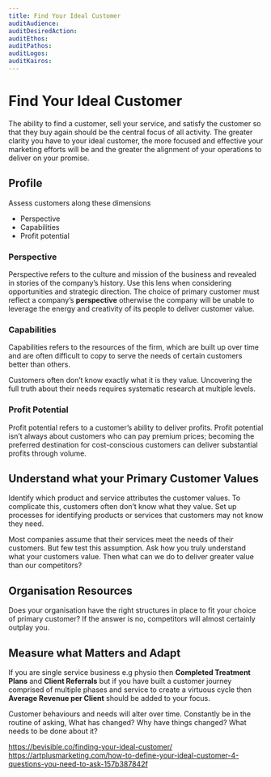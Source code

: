 ```yaml
---
title: Find Your Ideal Customer
auditAudience:
auditDesiredAction:
auditEthos:
auditPathos:
auditLogos:
auditKairos:
---
```


# Find Your Ideal Customer

The ability to find a customer, sell your service, and satisfy the customer so that they buy again should be the central focus of all activity. The greater clarity you have to your ideal customer, the more focused and effective your marketing efforts will be and the greater the alignment of your operations to deliver on your promise.

## Profile

Assess customers along these dimensions

- Perspective
- Capabilities
- Profit potential

### Perspective

Perspective refers to the culture and mission of the business and revealed in stories of the company’s history. Use this lens when considering opportunities and strategic direction. The choice of primary customer must reflect a company’s **perspective** otherwise the company will be unable to leverage the energy and creativity of its people to deliver customer value.

### Capabilities

Capabilities refers to the resources of the firm, which are built up over time and are often difficult to copy to serve the needs of certain customers better than others.

Customers often don’t know exactly what it is they value. Uncovering the full truth about their needs requires systematic research at multiple levels.

### Profit Potential

Profit potential refers to a customer’s ability to deliver profits. Profit potential isn’t always about customers who can pay premium prices; becoming the preferred destination for cost-conscious customers can deliver substantial profits through volume.

## Understand what your Primary Customer Values

Identify which product and service attributes the customer values. To complicate this, customers often don’t know what they value. Set up processes for identifying products or services that customers may not know they need.

Most companies assume that their services meet the needs of their customers. But few test this assumption. Ask how you truly understand what your customers value. Then what can we do to deliver greater value than our competitors?

## Organisation Resources

Does your organisation have the right structures in place to fit your choice of primary customer? If the answer is no, competitors will almost certainly outplay you.

## Measure what Matters and Adapt

If you are single service business e.g physio then **Completed Treatment Plans** and **Client Referrals** but if you have built a customer journey comprised of multiple phases and service to create a virtuous cycle then **Average Revenue per Client** should be added to your focus.

Customer behaviours and needs will alter over time. Constantly be in the routine of asking, What has changed? Why have things changed? What needs to be done about it?

https://bevisible.co/finding-your-ideal-customer/
https://artplusmarketing.com/how-to-define-your-ideal-customer-4-questions-you-need-to-ask-157b387842f
